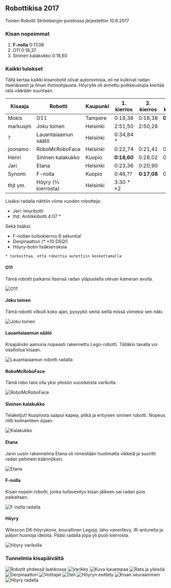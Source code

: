 ## Robottikisa 2017

Toinen Robotit Strömbergin puistossa järjestettiin 10.6.2017

### Kisan nopeimmat

1. **F-nolla**          0:17,08
2. O11                 0:18,37
3. Sininen kalakukko   0:18,60

### Kaikki tulokset

Tällä kertaa kaikki kisarobotit olivat autonomisia, eli ne kulkivat radan itsenäisesti ja ilman ihmisohjausta. Höyrylle oli annettu poikkeuslupa kiertää rata väärään suuntaan.
 
| Kisaaja   |  Robotti              |  Kaupunki  |  1. kierros   | 2. kierros   | 3. kierros   |
|-----------|-----------------------|------------|---------------|--------------|--------------|
| Mokis     |  O11                  |  Tampere   |  0:19,38      |  0:18,38     | **0:18,37**  |
| markusjm  |  Joku toinen          |  Helsinki  |  2:51,50      |  2:50,28     |              |
| ?         |  Lauantaiaamun säätö  |  Helsinki  |  0:34,84 *    |              |              |
| joonamo   |  RoboMcRoboFace       |  Helsinki  |  0:22,74      |  0:21,41     |  0:20,88     |
| Henri     |  Sininen kalakukko    |   Kuopio   |  **0:18,60**  |  0:28,02     |  0:44,05     |
| Jari      |  Etana                |  Helsinki  |  0:23,36      |  0:20,90     |              |
| Synomi    |  F-nolla              |   Kuopio   |  0:46,??      |  **0:17,08** |  0:29,33     |
| thjt ym.  |  Höyry  (⅔ kierrosta) |  Helsinki  |  3:30 * ×2    |              |              |

Lisäksi radalla nähtiin viime vuoden robotteja:
 - Jari: Imuribotti
 - thjt: Antiikkibotti 4:07 *

Sekä lisäksi:
 - F-nollan turbokierros 6 sekuntia!
 - Derpinaattori (* ×10 DSQ!)
 - Höyry-botin lisäkierroksia

```
* tarkoittaa, että robottia autettiin koskettamalla
```


#### O11

Tämä robotti paikansi itsensä radan yläpuolella olevan kameran avulla.

![](media/photos/2017_006.jpg?raw=true "O11")

#### Joku toinen

Tämä robotti vilkuili koko ajan, pysyykö seinä siellä missä viimeksi sen näki.

![](media/photos/2017_008.jpg?raw=true "Joku toinen")

#### Lauantaiaamun säätö

Kisapäivän aamuna nopeasti rakennettu Lego-robotti. Tälläkin tavalla voi osallistua kisaan.

![](media/photos/2017_010.jpg?raw=true "Lauantaiaamun robotti radalla")

#### RoboMcRoboFace

Tämä robo taisi olla yksi yleisön suosikeista varikolla.

![](media/photos/2017_005.jpg?raw=true "RoboMcRoboFace")

#### Sininen kalakukko

Telaketjut! Kuopiosta saapui kapea, pitkä ja erityisen sininen robotti. Nopeus riitti kolmanteen sijaan.

![](media/photos/2017_004.jpg?raw=true "Kalakukko")

#### Etana

Jarin uusin rakennelma Etana oli nimestään huolimatta vikkelä ja suoritti radan pehmein käännöksin.

![](media/photos/2017_011.jpg?raw=true "Etana")

#### F-nolla

Kisan nopein robotti, jonka turboesitys kisan jälkeen sai radan pois paikaltaan.

![](media/photos/2017_012.jpg?raw=true "F-nolla radalla")

#### Höyry

Wilescon D8-höyrykone, kourallinen Legoja, laho vanerilevy, IR-antureita ja paljon huonoja ideoita. Pääsi radalla jopa yli puoli kierrosta.

![](media/photos/2017_016.jpg?raw=true "Höyry varikolla")

### Tunnelmia kisapäivältä


![](media/photos/2017_001.jpg?raw=true "Robotit yhdessä laatikossa")
![](media/photos/2017_003.jpg?raw=true "Varikko")
![](media/photos/2017_009.jpg?raw=true "Kuva kauempaa")
![](media/photos/2017_007.jpg?raw=true "Rata ja yleisöä")
![](media/photos/2017_018.jpg?raw=true "Derpinaattori")
![](media/photos/2017_015.jpg?raw=true "Voittajat")
![](media/photos/2017_002.jpg?raw=true "Deli")
![](media/photos/2017_014.jpg?raw=true "Höyryn esittely")
![](media/photos/2017_017.jpg?raw=true "Kisan seuraaminen")
![](media/photos/2017_013.jpg?raw=true "Höyry radalla")








